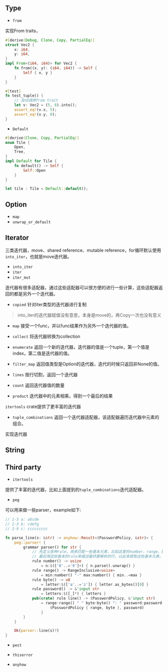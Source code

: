 ## Type

* `from`

实现From traits，

```rust
#[derive(Debug, Clone, Copy, PartialEq)]
struct Vec2 {
    x: i64,
    y: i64,
}
impl From<(i64, i64)> for Vec2 {
    fn from((x, y): (i64, i64)) -> Self {
        Self { x, y }
    }
}

#[test]
fn test_tuple() {
    // 自动调用from trait
    let v: Vec2 = (5, 8).into();
    assert_eq!(v.x, 5);
    assert_eq!(v.y, 8);
}
```

* `Default`

```rust
#[derive(Clone, Copy, PartialEq)]
enum Tile {
    Open,
    Tree,
}
impl Default for Tile {
    fn default() -> Self {
        Self::Open
    }
}

let tile : Tile = Default::default();
```

## Option

* `map`
* `unwrap_or_default`


## Iterator

三类迭代器，move、shared reference、mutable reference，for循环默认使用`into_iter`，也就是move迭代器。

* `into_iter` 
* `iter`
* `iter_mut`


迭代器有很多适配器，通过这些适配器可以很方便的进行一些计算，这些适配器返回的都是另外一个迭代器。

* `copied` 针对iter类型的迭代器进行复制

> into_iter的迭代器赋值没有意思，本身是move的，再Copy一次也没有意义

* `map` 接受一个func，并以func结果作为另外一个迭代器的值。

* `collect` 将迭代器转换为collection

* `enumerate` 返回一个新的迭代器，迭代器的值是一个tuple，第一个值是index，第二值是迭代器的值。

* `filter_map` 返回值类型是Option的迭代器，迭代的时候只返回非None的值。

* `lines` 按行切割，返回一个迭代器

* `count` 返回迭代器值的数量

* `product` 迭代器中的元素相乘，得到一个最后的结果

`itertools` crate提供了更丰富的迭代器

* `tuple_combinations` 返回一个迭代器适配器，该适配器遍历迭代器中元素的组合。

实现迭代器




## String


## Third party

* `itertools`

提供了丰富的迭代器，比如上面提到的`tuple_combinations`迭代适配器。

* `peg`

可以用来做一些parser，example如下:

```rust
// 1-3 a: abcde
// 1-3 b: cdefg
// 2-9 c: ccccccccc

fn parse_line(s: &str) -> anyhow::Result<(PasswordPolicy, &str)> {
    peg::parser! {
        grammar parser() for str {
            // 先定义各种rule，用来匹配一些基本元素，比如这里的number、range、byte、password等
            // 最后用这些基本的rule来描述最终要解析的行，以此来提取这些基本元素。
            rule number() -> usize
                = n:$(['0'..='9']+) { n.parse().unwrap() }
            rule range() -> RangeInclusive<usize>
                = min:number() "-" max:number() { min..=max }
            rule byte() -> u8
                = letter:$(['a'..='z']) { letter.as_bytes()[0] }
            rule password() -> &'input str
                = letters:$([_]*) { letters }
            pub(crate) rule line() -> (PasswordPolicy, &'input str)
                = range:range() " " byte:byte() ": " password:password() {
                    (PasswordPolicy { range, byte }, password)
                }
        }
    }

    Ok(parser::line(s)?)
}
```

* `pest`

* `thiserror`


* `anyhow`